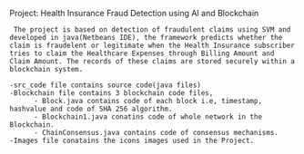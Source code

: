 Project:  Health Insurance Fraud Detection using AI and Blockchain

     The project is based on detection of fraudulent claims using SVM and developed in java(Netbeans IDE), the framework predicts whether the claim is fraudelent or legitimate when the Health Insurance subscriber tries to claim the Healthcare Expenses through Billing Amount and Claim Amount. The records of these claims are stored securely within a blockchain system.
    
    -src_code file contains source code(java files) 
    -Blockchain file contains 3 blockchain code files, 
          - Block.java contains code of each block i.e, timestamp, hashvalue and code of SHA 256 algorithm.
          - Blockchain1.java conatins code of whole network in the Blockchain.
          - ChainConsensus.java contains code of consensus mechanisms.
    -Images file conatains the icons images used in the Project.
